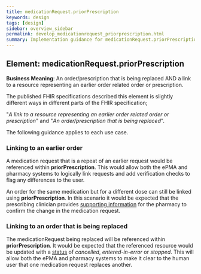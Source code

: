 ```yaml
---
title: medicationRequest.priorPrescription
keywords: design
tags: [design]
sidebar: overview_sidebar
permalink: develop_medicationrequest_priorprescription.html
summary: Implementation guidance for medicationRequest.priorPrescription
---
```


## Element: medicationRequest.priorPrescription

**Business Meaning**: An order/prescription that is being replaced AND a link to a resource representing an earlier order related order or prescription.

The published FHIR specifications described this element is slightly different ways in different parts of the FHIR specification;

"*A link to a resource representing an earlier order related order or prescription*" 
and 
"*An order/prescription that is being replaced*".

The following guidance applies to each use case.

### Linking to an earlier order

A medication request that is a repeat of an earlier request would be referenced within **priorPrescription**. This would allow both the ePMA and pharmacy systems to logically link requests and add verification checks to flag any differences to the user.

An order for the same medication but for a different dose can still be linked using **priorPrescription**. In this scenario it would be expected that the prescribing clinician provides [supporting information](develop_medicationrequest_supportinginformation.html) for the pharmacy to confirm the change in the medication request.

### Linking to an order that is being replaced

The medicationRequest being replaced will be referenced within **priorPrescription**. It would be expected that the referenced resource would be updated with a [status](develop_medicationrequest_status.html) of *cancelled*, *entered-in-error* or *stopped*. This will allow both the ePMA and pharmacy systems to make it clear to the human user that one medication request replaces another.
